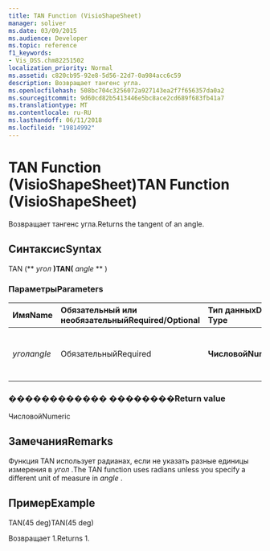 ```yaml
---
title: TAN Function (VisioShapeSheet)
manager: soliver
ms.date: 03/09/2015
ms.audience: Developer
ms.topic: reference
f1_keywords:
- Vis_DSS.chm82251502
localization_priority: Normal
ms.assetid: c820cb95-92e8-5d56-22d7-0a984acc6c59
description: Возвращает тангенс угла.
ms.openlocfilehash: 508bc704c3256072a927143ea2f7f656357da0a2
ms.sourcegitcommit: 9d60cd82b5413446e5bc8ace2cd689f683fb41a7
ms.translationtype: MT
ms.contentlocale: ru-RU
ms.lasthandoff: 06/11/2018
ms.locfileid: "19814992"
---
```

# <a name="tan-function-visioshapesheet"></a><span data-ttu-id="3624f-103">TAN Function (VisioShapeSheet)</span><span class="sxs-lookup"><span data-stu-id="3624f-103">TAN Function (VisioShapeSheet)</span></span>

<span data-ttu-id="3624f-104">Возвращает тангенс угла.</span><span class="sxs-lookup"><span data-stu-id="3624f-104">Returns the tangent of an angle.</span></span>
  
## <a name="syntax"></a><span data-ttu-id="3624f-105">Синтаксис</span><span class="sxs-lookup"><span data-stu-id="3624f-105">Syntax</span></span>

<span data-ttu-id="3624f-106">TAN (** *угол* **)</span><span class="sxs-lookup"><span data-stu-id="3624f-106">TAN(** *angle* ** )</span></span> 
  
### <a name="parameters"></a><span data-ttu-id="3624f-107">Параметры</span><span class="sxs-lookup"><span data-stu-id="3624f-107">Parameters</span></span>

|<span data-ttu-id="3624f-108">**Имя**</span><span class="sxs-lookup"><span data-stu-id="3624f-108">**Name**</span></span>|<span data-ttu-id="3624f-109">**Обязательный или необязательный**</span><span class="sxs-lookup"><span data-stu-id="3624f-109">**Required/Optional**</span></span>|<span data-ttu-id="3624f-110">**Тип данных**</span><span class="sxs-lookup"><span data-stu-id="3624f-110">**Data Type**</span></span>|<span data-ttu-id="3624f-111">**Описание**</span><span class="sxs-lookup"><span data-stu-id="3624f-111">**Description**</span></span>|
|:-----|:-----|:-----|:-----|
| <span data-ttu-id="3624f-112">_угол_</span><span class="sxs-lookup"><span data-stu-id="3624f-112">_angle_</span></span> <br/> |<span data-ttu-id="3624f-113">Обязательный</span><span class="sxs-lookup"><span data-stu-id="3624f-113">Required</span></span>  <br/> |<span data-ttu-id="3624f-114">**Числовой**</span><span class="sxs-lookup"><span data-stu-id="3624f-114">**Numeric**</span></span> <br/> |<span data-ttu-id="3624f-115">Угол которого необходимо получить тангенс.</span><span class="sxs-lookup"><span data-stu-id="3624f-115">The angle of which to get the tangent.</span></span>  <br/> |
   
### <a name="return-value"></a><span data-ttu-id="3624f-116">������������ ��������</span><span class="sxs-lookup"><span data-stu-id="3624f-116">Return value</span></span>

<span data-ttu-id="3624f-117">Числовой</span><span class="sxs-lookup"><span data-stu-id="3624f-117">Numeric</span></span>
  
## <a name="remarks"></a><span data-ttu-id="3624f-118">Замечания</span><span class="sxs-lookup"><span data-stu-id="3624f-118">Remarks</span></span>

<span data-ttu-id="3624f-119">Функция TAN использует радианах, если не указать разные единицы измерения в *угол* .</span><span class="sxs-lookup"><span data-stu-id="3624f-119">The TAN function uses radians unless you specify a different unit of measure in  *angle*  .</span></span> 
  
## <a name="example"></a><span data-ttu-id="3624f-120">Пример</span><span class="sxs-lookup"><span data-stu-id="3624f-120">Example</span></span>

<span data-ttu-id="3624f-121">TAN(45 deg)</span><span class="sxs-lookup"><span data-stu-id="3624f-121">TAN(45 deg)</span></span> 
  
<span data-ttu-id="3624f-122">Возвращает 1.</span><span class="sxs-lookup"><span data-stu-id="3624f-122">Returns 1.</span></span> 
  

